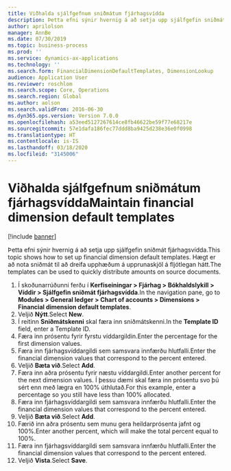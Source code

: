 ```yaml
---
title: Viðhalda sjálfgefnum sniðmátum fjárhagsvídda
description: Þetta efni sýnir hvernig á að setja upp sjálfgefin sniðmát fjárhagsvídda.
author: aprilolson
manager: AnnBe
ms.date: 07/30/2019
ms.topic: business-process
ms.prod: ''
ms.service: dynamics-ax-applications
ms.technology: ''
ms.search.form: FinancialDimensionDefaultTemplates, DimensionLookup
audience: Application User
ms.reviewer: roschlom
ms.search.scope: Core, Operations
ms.search.region: Global
ms.author: aolson
ms.search.validFrom: 2016-06-30
ms.dyn365.ops.version: Version 7.0.0
ms.openlocfilehash: a53eed5127267614ce8fb46622be59f77e68217e
ms.sourcegitcommit: 57e1dafa186fec77ddd8ba9425d238e36e0f0998
ms.translationtype: HT
ms.contentlocale: is-IS
ms.lasthandoff: 03/18/2020
ms.locfileid: "3145006"
---
```

# <a name="maintain-financial-dimension-default-templates"></a><span data-ttu-id="2d57c-103">Viðhalda sjálfgefnum sniðmátum fjárhagsvídda</span><span class="sxs-lookup"><span data-stu-id="2d57c-103">Maintain financial dimension default templates</span></span>

[!include [banner](../../includes/banner.md)]

<span data-ttu-id="2d57c-104">Þetta efni sýnir hvernig á að setja upp sjálfgefin sniðmát fjárhagsvídda.</span><span class="sxs-lookup"><span data-stu-id="2d57c-104">This topic shows how to set up financial dimension default templates.</span></span> <span data-ttu-id="2d57c-105">Hægt er að nota sniðmát til að dreifa upphæðum á upprunaskjöl á fljótlegan hátt.</span><span class="sxs-lookup"><span data-stu-id="2d57c-105">The templates can be used to quickly distribute amounts on source documents.</span></span>

1. <span data-ttu-id="2d57c-106">Í skoðunarrúðunni ferðu í **Kerfiseiningar > Fjárhag > Bókhaldslykill > Víddir > Sjálfgefin sniðmát fjárhagsvídda**.</span><span class="sxs-lookup"><span data-stu-id="2d57c-106">In the navigation pane, go to **Modules > General ledger > Chart of accounts > Dimensions > Financial dimension default templates**.</span></span>
2. <span data-ttu-id="2d57c-107">Veljið **Nýtt**.</span><span class="sxs-lookup"><span data-stu-id="2d57c-107">Select **New**.</span></span>
3. <span data-ttu-id="2d57c-108">Í reitinn **Sniðmátskenni** skal færa inn sniðmátskenni.</span><span class="sxs-lookup"><span data-stu-id="2d57c-108">In the **Template ID** field, enter a Template ID.</span></span>
4. <span data-ttu-id="2d57c-109">Færa inn prósentu fyrir fyrstu víddargildin.</span><span class="sxs-lookup"><span data-stu-id="2d57c-109">Enter the percentage for the first dimension values.</span></span>
5. <span data-ttu-id="2d57c-110">Færa inn fjárhagsvíddargildi sem samsvara innfærðu hlutfalli.</span><span class="sxs-lookup"><span data-stu-id="2d57c-110">Enter the financial dimension values that correspond to the percent entered.</span></span>
6. <span data-ttu-id="2d57c-111">Veljið **Bæta við**.</span><span class="sxs-lookup"><span data-stu-id="2d57c-111">Select **Add**.</span></span>
7. <span data-ttu-id="2d57c-112">Færa inn aðra prósentu fyrir næstu víddargildi.</span><span class="sxs-lookup"><span data-stu-id="2d57c-112">Enter another percent for the next dimension values.</span></span> <span data-ttu-id="2d57c-113">Í þessu dæmi skal færa inn prósentu svo þú sért enn með lægra en 100% úthlutað.</span><span class="sxs-lookup"><span data-stu-id="2d57c-113">For this example, enter a percentage so you still have less than 100% allocated.</span></span> 
8. <span data-ttu-id="2d57c-114">Færa inn fjárhagsvíddargildi sem samsvara innfærðu hlutfalli.</span><span class="sxs-lookup"><span data-stu-id="2d57c-114">Enter the financial dimension values that correspond to the percent entered.</span></span>
9. <span data-ttu-id="2d57c-115">Veljið **Bæta við**.</span><span class="sxs-lookup"><span data-stu-id="2d57c-115">Select **Add**.</span></span>
10. <span data-ttu-id="2d57c-116">Færið inn aðra prósentu sem munu gera heildarprósenta jafnt og 100%.</span><span class="sxs-lookup"><span data-stu-id="2d57c-116">Enter another percent, which will make the total percent equal to 100%.</span></span>
11. <span data-ttu-id="2d57c-117">Færa inn fjárhagsvíddargildi sem samsvara innfærðu hlutfalli.</span><span class="sxs-lookup"><span data-stu-id="2d57c-117">Enter the financial dimension values that correspond to the percent entered.</span></span>
12. <span data-ttu-id="2d57c-118">Veljið **Vista**.</span><span class="sxs-lookup"><span data-stu-id="2d57c-118">Select **Save**.</span></span>

